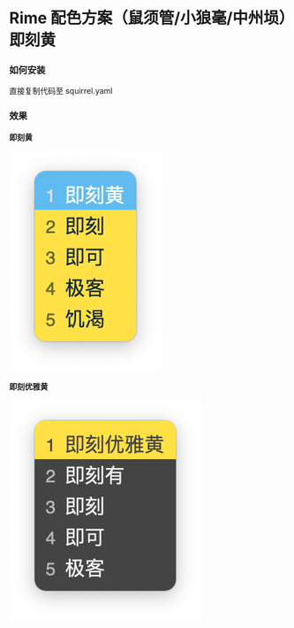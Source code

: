 # Rime 配色方案（鼠须管/小狼毫/中州埙）即刻黄

### 如何安装

直接复制代码至 squirrel.yaml


### 效果

**即刻黄**

![jike](img/jike.png)


**即刻优雅黄**

![jike-elegant](img/jike-elegant.png)
